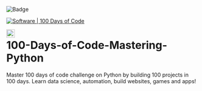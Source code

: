 ![Badge](https://visitor-counter-badge.vercel.app/api/itsmeshibintmz/100-Days-of-Code-Mastering-Python)

[![Software | 100 Days of Code](https://www.software.com/badges/100-days-of-code)](https://www.software.com/100-days-of-code)

<a href="https://twitter.com/itsmeshibintmz">
  <img align="left" alt="Shibin Thomas | Twitter" width="22px" src="https://raw.githubusercontent.com/peterthehan/peterthehan/master/assets/twitter.svg" />
</a>

# 100-Days-of-Code-Mastering-Python

Master 100 days of code challenge on Python by building 100 projects in 100 days. Learn data science, automation, build websites, games and apps!